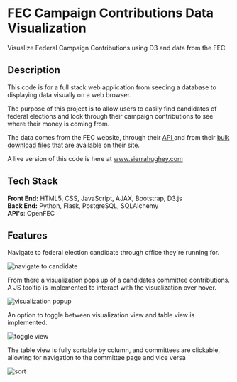 # FEC Campaign Contributions Data Visualization

Visualize Federal Campaign Contributions using D3 and data from the FEC

## Description

This code is for a full stack web application from seeding a database to displaying data visually on a web browser. 

The purpose of this project is to allow users to easily find candidates of federal elections and look through their campaign contributions to see where their money is coming from.

The data comes from the FEC website, through their <a href="https://api.open.fec.gov/developers/" target="_blank" rel="noopener">API <a/>and from their <a href="https://www.fec.gov/data/browse-data/?tab=bulk-data" target="_blank" rel="noopener">bulk download files </a>that are available on their site.


A live version of this code is here at www.sierrahughey.com

## Tech Stack

__Front End:__ HTML5, CSS, JavaScript, AJAX, Bootstrap, D3.js<br>
__Back End:__ Python, Flask, PostgreSQL, SQLAlchemy<br>
__API's__: OpenFEC<br>

## Features

Navigate to federal election candidate through office they're running for.

![navigate to candidate](/img/navigate-to-candidate.gif?style="max-width:100%")

From there a visualization pops up of a candidates committee contributions. A JS tooltip is implemented to interact with the visualization over hover. 

![visualization popup](/img/vis-popup.gif)

An option to toggle between visualization view and table view is implemented. 

![toggle view](/img/toggle-view.gif)

The table view is fully sortable by column, and committees are clickable, allowing for navigation to the committee page and vice versa

![sort](/img/sort.gif)
